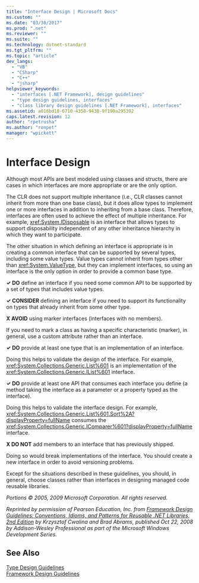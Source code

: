 ```yaml
---
title: "Interface Design | Microsoft Docs"
ms.custom: ""
ms.date: "03/30/2017"
ms.prod: ".net"
ms.reviewer: ""
ms.suite: ""
ms.technology: dotnet-standard
ms.tgt_pltfrm: ""
ms.topic: "article"
dev_langs: 
  - "VB"
  - "CSharp"
  - "C++"
  - "jsharp"
helpviewer_keywords: 
  - "interfaces [.NET Framework], design guidelines"
  - "type design guidelines, interfaces"
  - "class library design guidelines [.NET Framework], interfaces"
ms.assetid: a016bd18-6710-4358-9438-9f190a295392
caps.latest.revision: 12
author: "rpetrusha"
ms.author: "ronpet"
manager: "wpickett"
---
```

# Interface Design
Although most APIs are best modeled using classes and structs, there are cases in which interfaces are more appropriate or are the only option.  
  
 The CLR does not support multiple inheritance (i.e., CLR classes cannot inherit from more than one base class), but it does allow types to implement one or more interfaces in addition to inheriting from a base class. Therefore, interfaces are often used to achieve the effect of multiple inheritance. For example, <xref:System.IDisposable> is an interface that allows types to support disposability independent of any other inheritance hierarchy in which they want to participate.  
  
 The other situation in which defining an interface is appropriate is in creating a common interface that can be supported by several types, including some value types. Value types cannot inherit from types other than <xref:System.ValueType>, but they can implement interfaces, so using an interface is the only option in order to provide a common base type.  
  
 **✓ DO** define an interface if you need some common API to be supported by a set of types that includes value types.  
  
 **✓ CONSIDER** defining an interface if you need to support its functionality on types that already inherit from some other type.  
  
 **X AVOID** using marker interfaces (interfaces with no members).  
  
 If you need to mark a class as having a specific characteristic (marker), in general, use a custom attribute rather than an interface.  
  
 **✓ DO** provide at least one type that is an implementation of an interface.  
  
 Doing this helps to validate the design of the interface. For example, <xref:System.Collections.Generic.List%601> is an implementation of the <xref:System.Collections.Generic.IList%601> interface.  
  
 **✓ DO** provide at least one API that consumes each interface you define (a method taking the interface as a parameter or a property typed as the interface).  
  
 Doing this helps to validate the interface design. For example, <xref:System.Collections.Generic.List%601.Sort%2A?displayProperty=fullName> consumes the <xref:System.Collections.Generic.IComparer%601?displayProperty=fullName> interface.  
  
 **X DO NOT** add members to an interface that has previously shipped.  
  
 Doing so would break implementations of the interface. You should create a new interface in order to avoid versioning problems.  
  
 Except for the situations described in these guidelines, you should, in general, choose classes rather than interfaces in designing managed code reusable libraries.  
  
 *Portions © 2005, 2009 Microsoft Corporation. All rights reserved.*  
  
 *Reprinted by permission of Pearson Education, Inc. from [Framework Design Guidelines: Conventions, Idioms, and Patterns for Reusable .NET Libraries, 2nd Edition](http://www.informit.com/store/framework-design-guidelines-conventions-idioms-and-9780321545619) by Krzysztof Cwalina and Brad Abrams, published Oct 22, 2008 by Addison-Wesley Professional as part of the Microsoft Windows Development Series.*  
  
## See Also  
 [Type Design Guidelines](../../../docs/standard/design-guidelines/type.md)   
 [Framework Design Guidelines](../../../docs/standard/design-guidelines/index.md)